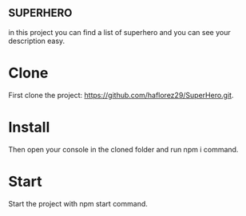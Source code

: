 ## SUPERHERO

in this project you can find a list of superhero and you can see your description easy.

# Clone
First clone the project: https://github.com/haflorez29/SuperHero.git.

# Install 
Then open your console in the cloned folder and run npm i command.

# Start
Start the project with npm start command.

